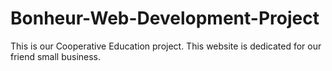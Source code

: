 # Bonheur-Web-Development-Project
This is our Cooperative Education project. This website is dedicated for our friend small business.
